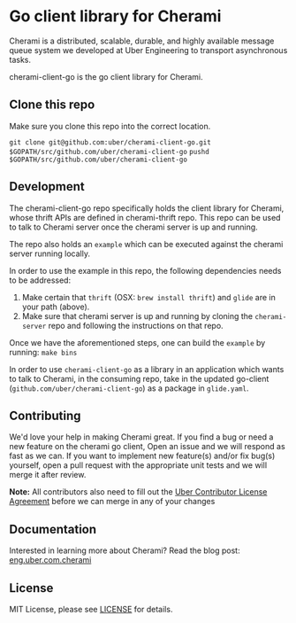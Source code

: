 Go client library for Cherami
=============================

Cherami is a distributed, scalable, durable, and highly available message queue system we developed at Uber Engineering to transport asynchronous tasks.

cherami-client-go is the go client library for Cherami.

Clone this repo
---------------
Make sure you clone this repo into the correct location.

`git clone git@github.com:uber/cherami-client-go.git $GOPATH/src/github.com/uber/cherami-client-go`
`pushd $GOPATH/src/github.com/uber/cherami-client-go`


Development
-----------
The cherami-client-go repo specifically holds the client library for Cherami, whose thrift APIs are defined in cherami-thrift repo. This repo can be used to talk to Cherami server once the cherami server is up and running.

The repo also holds an `example` which can be executed against the cherami server running locally.

In order to use the example in this repo, the following dependencies needs to be addressed:
1. Make certain that `thrift` (OSX: `brew install thrift`) and `glide` are in your path (above).
2. Make sure that cherami server is up and running by cloning the `cherami-server` repo and following the instructions on that repo.

Once we have the aforementioned steps, one can build the `example` by running:
`make bins`

In order to use `cherami-client-go` as a library in an application which wants to talk to Cherami, in the consuming repo, take in the updated go-client (`github.com/uber/cherami-client-go`) as a package in `glide.yaml`.

Contributing
------------

We'd love your help in making Cherami great. If you find a bug or need a new feature on the cherami go client, Open an issue and we will respond as fast as we can. If you want to implement new feature(s) and/or fix bug(s) yourself, open a pull request with the appropriate unit tests and we will merge it after review.

**Note:** All contributors also need to fill out the [Uber Contributor License Agreement](http://t.uber.com/cla) before we can merge in any of your changes

Documentation
--------------

Interested in learning more about Cherami? Read the blog post:
[eng.uber.com.cherami](https://eng.uber.com/cherami/)

License
-------
MIT License, please see [LICENSE](https://github.com/uber/cherami-client-go/blob/master/LICENSE) for details.
